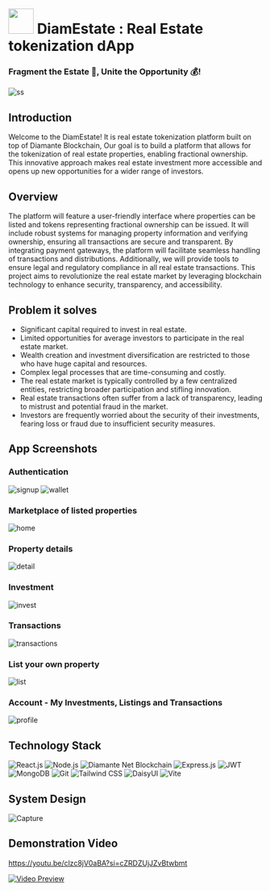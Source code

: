 # <img src='https://github.com/user-attachments/assets/843b6cbc-d18b-4e4b-ac3d-dfaabdc25977' width="50" />  DiamEstate : Real Estate tokenization dApp
### Fragment the Estate 🏨, Unite the Opportunity 💰!

![ss](https://github.com/user-attachments/assets/b14f1f6d-321e-4e3e-af5f-d16505410ca4)


## Introduction
Welcome to the DiamEstate! It is real estate tokenization platform built on top of Diamante Blockchain, Our goal is to build a platform that allows for the tokenization of real estate properties, enabling fractional ownership. This innovative approach makes real estate investment more accessible and opens up new opportunities for a wider range of investors.

## Overview
The platform will feature a user-friendly interface where properties can be listed and tokens representing fractional ownership can be issued. It will include robust systems for managing property information and verifying ownership, ensuring all transactions are secure and transparent. By integrating payment gateways, the platform will facilitate seamless handling of transactions and distributions. Additionally, we will provide tools to ensure legal and regulatory compliance in all real estate transactions. This project aims to revolutionize the real estate market by leveraging blockchain technology to enhance security, transparency, and accessibility.

## Problem it solves
- Significant capital required to invest in real estate.
- Limited opportunities for average investors to participate in the real estate market.
- Wealth creation and investment diversification are restricted to those who have huge capital and resources.
- Complex legal processes that are time-consuming and costly.
- The real estate market is typically controlled by a few centralized entities, restricting broader participation and stifling innovation.
- Real estate transactions often suffer from a lack of transparency, leading to mistrust and potential fraud in the market.
- Investors are frequently worried about the security of their investments, fearing loss or fraud due to insufficient security measures.

## App Screenshots

### Authentication
![signup](https://github.com/user-attachments/assets/330edbb5-e571-47f2-b0ec-abffe60a6f70)
![wallet](https://github.com/user-attachments/assets/30bf28cc-aeaa-4c4c-80f4-d7aa0c0f3821)

### Marketplace of listed properties
![home](https://github.com/user-attachments/assets/8ad41c9a-92f0-4376-a6f5-1e1426b41c71)

### Property details
![detail](https://github.com/user-attachments/assets/94e2e89c-8f22-4859-b6c9-3a261a892c9f)

### Investment
![invest](https://github.com/user-attachments/assets/1c8ad0e7-7217-4886-9186-c0f1011d8c72)

### Transactions
![transactions](https://github.com/user-attachments/assets/787df62c-5390-4b70-8a91-f62a116886c0)

### List your own property
![list](https://github.com/user-attachments/assets/87f9e3aa-ed52-48cb-8813-9c2318f0ce0a)

### Account - My Investments, Listings and Transactions
![profile](https://github.com/user-attachments/assets/183c63d6-1ae0-4a07-96c1-be64f1c2cb2a)


## Technology Stack
![React.js](https://img.shields.io/badge/React-61DAFB?style=for-the-badge&logo=react&logoColor=white)
![Node.js](https://img.shields.io/badge/Node.js-339933?style=for-the-badge&logo=nodedotjs&logoColor=white)
![Diamante Net Blockchain](https://img.shields.io/badge/Diamante%20Net%20Blockchain-123456?style=for-the-badge&logo=blockchain&logoColor=white)
![Express.js](https://img.shields.io/badge/Express.js-000000?style=for-the-badge&logo=express&logoColor=white)
![JWT](https://img.shields.io/badge/JWT-000000?style=for-the-badge&logo=jsonwebtokens&logoColor=white)
![MongoDB](https://img.shields.io/badge/MongoDB-47A248?style=for-the-badge&logo=mongodb&logoColor=white)
![Git](https://img.shields.io/badge/Git-F05032?style=for-the-badge&logo=git&logoColor=white)
![Tailwind CSS](https://img.shields.io/badge/Tailwind%20CSS-38B2AC?style=for-the-badge&logo=tailwind-css&logoColor=white)
![DaisyUI](https://img.shields.io/badge/DaisyUI-5A0EF8?style=for-the-badge&logo=daisyui&logoColor=white)
![Vite](https://img.shields.io/badge/Vite-646CFF?style=for-the-badge&logo=vite&logoColor=white)

## System Design
![Capture](https://github.com/user-attachments/assets/95dddc01-d85f-4046-a939-8451ecdab905)

## Demonstration Video

https://youtu.be/clzc8jV0aBA?si=cZRDZUjJZvBtwbmt

[![Video Preview](https://img.youtube.com/vi/clzc8jV0aBA/0.jpg)](https://youtu.be/clzc8jV0aBA)




